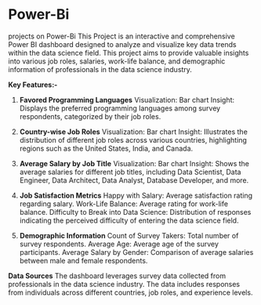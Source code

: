 # Power-Bi
projects on Power-Bi
This Project is an interactive and comprehensive Power BI dashboard designed to analyze and visualize key data trends within the data science field. This project aims to provide valuable insights into various job roles, salaries, work-life balance, and demographic information of professionals in the data science industry.

**Key Features:-**
1. **Favored Programming Languages**
Visualization: Bar chart
Insight: Displays the preferred programming languages among survey respondents, categorized by their job roles.

2. **Country-wise Job Roles**
Visualization: Bar chart
Insight: Illustrates the distribution of different job roles across various countries, highlighting regions such as the United States, India, and Canada.

4. **Average Salary by Job Title**
Visualization: Bar chart
Insight: Shows the average salaries for different job titles, including Data Scientist, Data Engineer, Data Architect, Data Analyst, Database Developer, and more.

5. **Job Satisfaction Metrics**
Happy with Salary: Average satisfaction rating regarding salary.
Work-Life Balance: Average rating for work-life balance.
Difficulty to Break into Data Science: Distribution of responses indicating the perceived difficulty of entering the data science field.

6. **Demographic Information**
Count of Survey Takers: Total number of survey respondents.
Average Age: Average age of the survey participants.
Average Salary by Gender: Comparison of average salaries between male and female respondents.

**Data Sources**
The dashboard leverages survey data collected from professionals in the data science industry. The data includes responses from individuals across different countries, job roles, and experience levels.
